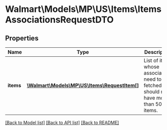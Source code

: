 # Walmart\Models\MP\US\Items\ItemsAssociationsRequestDTO

## Properties

Name | Type | Description | Notes
------------ | ------------- | ------------- | -------------
**items** | [**\Walmart\Models\MP\US\Items\RequestItem[]**](RequestItem.md) | List of items whose associations need to be fetched. It should not have more than 50 items. |


[[Back to Model list]](./) [[Back to API list]](../../../../../README.md#supported-apis) [[Back to README]](../../../../../README.md)
